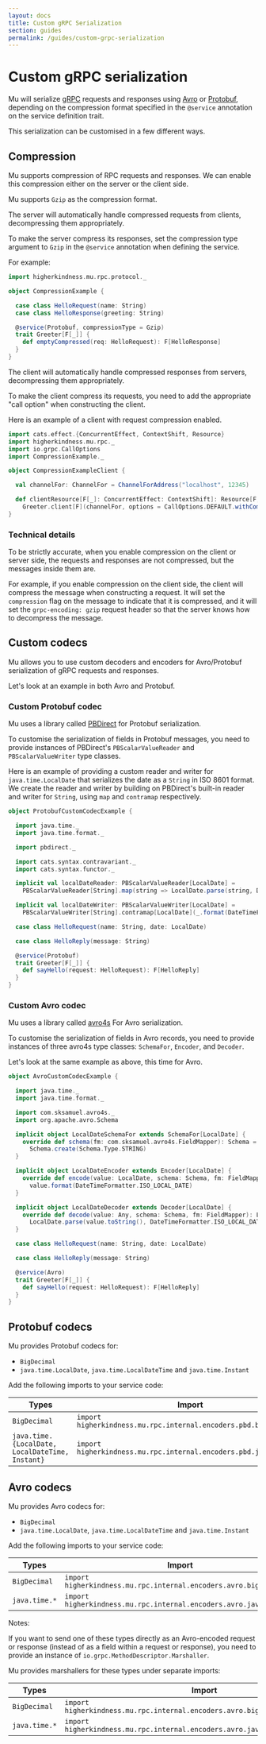 ```yaml
---
layout: docs
title: Custom gRPC Serialization
section: guides
permalink: /guides/custom-grpc-serialization
---
```


# Custom gRPC serialization

Mu will serialize [gRPC] requests and responses using [Avro] or [Protobuf],
depending on the compression format specified in the `@service` annotation on
the service definition trait.

This serialization can be customised in a few different ways.

## Compression

Mu supports compression of RPC requests and responses. We can enable this
compression either on the server or the client side.

Mu supports `Gzip` as the compression format.

The server will automatically handle compressed requests from clients,
decompressing them appropriately.

To make the server compress its responses, set the compression type argument to
`Gzip` in the `@service` annotation when defining the service.

For example:

```scala mdoc:silent
import higherkindness.mu.rpc.protocol._

object CompressionExample {

  case class HelloRequest(name: String)
  case class HelloResponse(greeting: String)

  @service(Protobuf, compressionType = Gzip)
  trait Greeter[F[_]] {
    def emptyCompressed(req: HelloRequest): F[HelloResponse]
  }
}
```

The client will automatically handle compressed responses from servers,
decompressing them appropriately.

To make the client compress its requests, you need to add the appropriate "call
option" when constructing the client.

Here is an example of a client with request compression enabled.

```scala mdoc:silent
import cats.effect.{ConcurrentEffect, ContextShift, Resource}
import higherkindness.mu.rpc._
import io.grpc.CallOptions
import CompressionExample._

object CompressionExampleClient {

  val channelFor: ChannelFor = ChannelForAddress("localhost", 12345)

  def clientResource[F[_]: ConcurrentEffect: ContextShift]: Resource[F, Greeter[F]] =
    Greeter.client[F](channelFor, options = CallOptions.DEFAULT.withCompression("gzip"))
}
```

### Technical details

To be strictly accurate, when you enable compression on the client or server
side, the requests and responses are not compressed, but the messages inside
them are.

For example, if you enable compression on the client side, the client will
compress the message when constructing a request. It will set the `compression`
flag on the message to indicate that it is compressed, and it will set the
`grpc-encoding: gzip` request header so that the server knows how to decompress
the message.

## Custom codecs

Mu allows you to use custom decoders and encoders for Avro/Protobuf
serialization of gRPC requests and responses.

Let's look at an example in both Avro and Protobuf.

### Custom Protobuf codec

Mu uses a library called [PBDirect] for Protobuf serialization.

To customise the serialization of fields in Protobuf messages, you need to
provide instances of PBDirect's `PBScalarValueReader` and `PBScalarValueWriter`
type classes.

Here is an example of providing a custom reader and writer for
`java.time.LocalDate` that serializes the date as a `String` in ISO 8601 format.
We create the reader and writer by building on PBDirect's built-in reader and
writer for `String`, using `map` and `contramap` respectively.

```scala mdoc:silent
object ProtobufCustomCodecExample {

  import java.time._
  import java.time.format._

  import pbdirect._

  import cats.syntax.contravariant._
  import cats.syntax.functor._

  implicit val localDateReader: PBScalarValueReader[LocalDate] =
    PBScalarValueReader[String].map(string => LocalDate.parse(string, DateTimeFormatter.ISO_LOCAL_DATE))

  implicit val localDateWriter: PBScalarValueWriter[LocalDate] =
    PBScalarValueWriter[String].contramap[LocalDate](_.format(DateTimeFormatter.ISO_LOCAL_DATE))

  case class HelloRequest(name: String, date: LocalDate)

  case class HelloReply(message: String)

  @service(Protobuf)
  trait Greeter[F[_]] {
    def sayHello(request: HelloRequest): F[HelloReply]
  }
}
```

### Custom Avro codec

Mu uses a library called [avro4s] For Avro serialization.

To customise the serialization of fields in Avro records, you need to provide
instances of three avro4s type classes: `SchemaFor`, `Encoder`, and `Decoder`.

Let's look at the same example as above, this time for Avro.

```scala mdoc:silent
object AvroCustomCodecExample {

  import java.time._
  import java.time.format._

  import com.sksamuel.avro4s._
  import org.apache.avro.Schema

  implicit object LocalDateSchemaFor extends SchemaFor[LocalDate] {
    override def schema(fm: com.sksamuel.avro4s.FieldMapper): Schema =
      Schema.create(Schema.Type.STRING)
  }

  implicit object LocalDateEncoder extends Encoder[LocalDate] {
    override def encode(value: LocalDate, schema: Schema, fm: FieldMapper): String =
      value.format(DateTimeFormatter.ISO_LOCAL_DATE)
  }

  implicit object LocalDateDecoder extends Decoder[LocalDate] {
    override def decode(value: Any, schema: Schema, fm: FieldMapper): LocalDate =
      LocalDate.parse(value.toString(), DateTimeFormatter.ISO_LOCAL_DATE)
  }

  case class HelloRequest(name: String, date: LocalDate)

  case class HelloReply(message: String)

  @service(Avro)
  trait Greeter[F[_]] {
    def sayHello(request: HelloRequest): F[HelloReply]
  }
}
```

## Protobuf codecs

Mu provides Protobuf codecs for:

* `BigDecimal`
* `java.time.LocalDate`, `java.time.LocalDateTime` and `java.time.Instant`

Add the following imports to your service code:

| Types | Import |
|---|---|
| `BigDecimal` | `import higherkindness.mu.rpc.internal.encoders.pbd.bigDecimal._` |
| `java.time.{LocalDate, LocalDateTime, Instant}` | `import higherkindness.mu.rpc.internal.encoders.pbd.javatime._` |

## Avro codecs

Mu provides Avro codecs for:

* `BigDecimal`
* `java.time.LocalDate`, `java.time.LocalDateTime` and `java.time.Instant`

Add the following imports to your service code:

| Types | Import |
|---|---|
| `BigDecimal` | `import higherkindness.mu.rpc.internal.encoders.avro.bigDecimal._` |
| `java.time.*` | `import higherkindness.mu.rpc.internal.encoders.avro.javatime._` |

Notes:

If you want to send one of these types directly as an Avro-encoded request or
response (instead of as a field within a request or response), you need to
provide an instance of `io.grpc.MethodDescriptor.Marshaller`.

Mu provides marshallers for these types under separate imports:

| Types | Import |
|---|---|
| `BigDecimal` | `import higherkindness.mu.rpc.internal.encoders.avro.bigDecimal.marshallers._` |
| `java.time.*` | `import higherkindness.mu.rpc.internal.encoders.avro.javatime.marshallers._` |

[Avro]: https://avro.apache.org/
[avro4s]: https://github.com/sksamuel/avro4s
[gRPC]: https://grpc.io/
[Mu]: https://github.com/higherkindness/mu
[PBDirect]: https://github.com/47deg/pbdirect
[Protobuf]: https://developers.google.com/protocol-buffers
